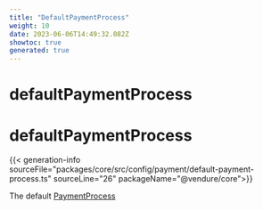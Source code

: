 ```yaml
---
title: "DefaultPaymentProcess"
weight: 10
date: 2023-06-06T14:49:32.082Z
showtoc: true
generated: true
---
```

<!-- This file was generated from the Vendure source. Do not modify. Instead, re-run the "docs:build" script -->

# defaultPaymentProcess
<div class="symbol">


# defaultPaymentProcess

{{< generation-info sourceFile="packages/core/src/config/payment/default-payment-process.ts" sourceLine="26" packageName="@vendure/core">}}

The default <a href='/typescript-api/payment/payment-process#paymentprocess'>PaymentProcess</a>

</div>
